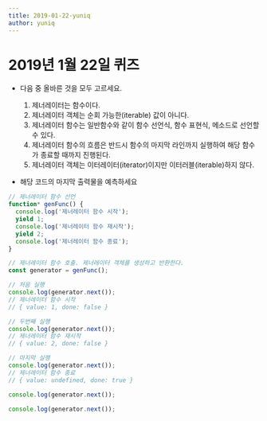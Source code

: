 ```yaml
---
title: 2019-01-22-yuniq
author: yuniq
---
```


# 2019년 1월 22일 퀴즈

- 다음 중 올바른 것을 모두 고르세요.
  1. 제너레이터는 함수이다.
  1. 제너레이터 객체는 순회 가능한(iterable) 값이 아니다.
  1. 제너레이터 함수는 일반함수와 같이 함수 선언식, 함수 표현식, 메소드로 선언할 수 있다.
  1. 제너레이터 함수의 흐름은 반드시 함수의 마지막 라인까지 실행하여 해당 함수가 종료할 때까지 진행된다.
  1. 제너레이터 객체는 이터레이터(iterator)이지만 이터러블(iterable)하지 않다.

- 해당 코드의 마지막 출력물을 예측하세요
```javascript
// 제너레이터 함수 선언
function* genFunc() {
  console.log('제너레이터 함수 시작');
  yield 1;
  console.log('제너레이터 함수 재시작');
  yield 2;
  console.log('제너레이터 함수 종료');
}

// 제너레이터 함수 호출. 제너레이터 객체를 생성하고 반환한다.
const generator = genFunc();

// 처음 실행
console.log(generator.next());
// 제너레이터 함수 시작
// { value: 1, done: false }

// 두번째 실행
console.log(generator.next());
// 제너레이터 함수 재시작
// { value: 2, done: false }

// 마지막 실행
console.log(generator.next());
// 제너레이터 함수 종료
// { value: undefined, done: true }

console.log(generator.next());

console.log(generator.next());
```